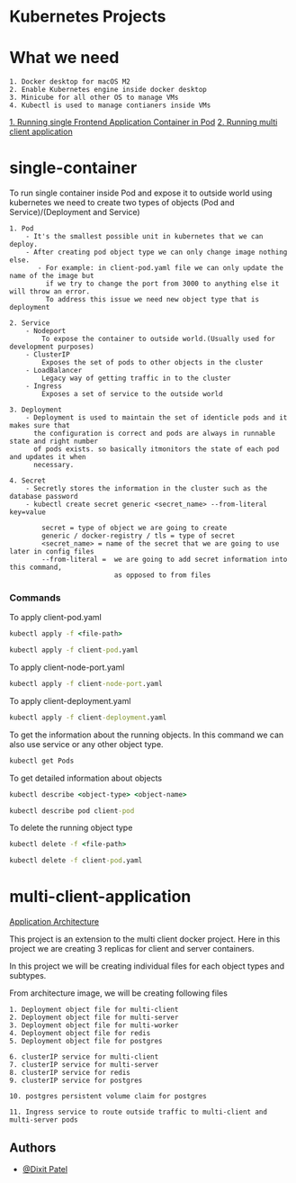 
# Kubernetes Projects

# What we need

    1. Docker desktop for macOS M2
    2. Enable Kubernetes engine inside docker desktop
    3. Minicube for all other OS to manage VMs
    4. Kubectl is used to manage contianers inside VMs

[1. Running single Frontend Application Container in Pod](#single-container)
[2. Running multi client application](#multi-client-application)


# single-container

To run single container inside Pod and expose it to outside world using kubernetes we need to create two types of objects (Pod and Service)/(Deployment and Service)

    1. Pod 
        - It's the smallest possible unit in kubernetes that we can deploy.
        - After creating pod object type we can only change image nothing else.
           - For example: in client-pod.yaml file we can only update the name of the image but
             if we try to change the port from 3000 to anything else it will throw an error. 
             To address this issue we need new object type that is deployment

    2. Service
        - Nodeport
            To expose the container to outside world.(Usually used for development purposes)
        - ClusterIP
            Exposes the set of pods to other objects in the cluster
        - LoadBalancer
            Legacy way of getting traffic in to the cluster
        - Ingress
            Exposes a set of service to the outside world

    3. Deployment
        - Deployment is used to maintain the set of identicle pods and it makes sure that 
          the configuration is correct and pods are always in runnable state and right number 
          of pods exists. so basically itmonitors the state of each pod and updates it when 
          necessary.
          
    4. Secret
        - Secretly stores the information in the cluster such as the database password
        - kubectl create secret generic <secret_name> --from-literal key=value

            secret = type of object we are going to create
            generic / docker-registry / tls = type of secret
            <secret_name> = name of the secret that we are going to use later in config files
            --from-literal =  we are going to add secret information into this command, 
                              as opposed to from files



### Commands

To apply client-pod.yaml 

```cmd
kubectl apply -f <file-path>

kubectl apply -f client-pod.yaml
```

To apply client-node-port.yaml

```cmd
kubectl apply -f client-node-port.yaml
```
To apply client-deployment.yaml

```cmd
kubectl apply -f client-deployment.yaml
```

To get the information about the running objects. In this command we can also use service or any other object type.

```cmd
kubectl get Pods
```
To get detailed information about objects

```cmd
kubectl describe <object-type> <object-name>

kubectl describe pod client-pod
```

To delete the running object type
```cmd
kubectl delete -f <file-path>

kubectl delete -f client-pod.yaml
```

# multi-client-application

[Application Architecture](https://drive.google.com/file/d/1Gt0x9W6KQs3XwjJDoFcGXZFcnZ_m_GHW/view?usp=sharing)

This project is an extension to the multi client docker project. Here in this project we are creating 3 replicas for client and server containers.

In this project we will be creating individual files for each object types and subtypes.

From architecture image, we will be creating following files

    1. Deployment object file for multi-client
    2. Deployment object file for multi-server
    3. Deployment object file for multi-worker
    4. Deployment object file for redis
    5. Deployment object file for postgres

    6. clusterIP service for multi-client
    7. clusterIP service for multi-server
    8. clusterIP service for redis
    9. clusterIP service for postgres

    10. postgres persistent volume claim for postgres

    11. Ingress service to route outside traffic to multi-client and multi-server pods



## Authors
- [@Dixit Patel](https://github.com/Dixit-Patel-1990/Docker)